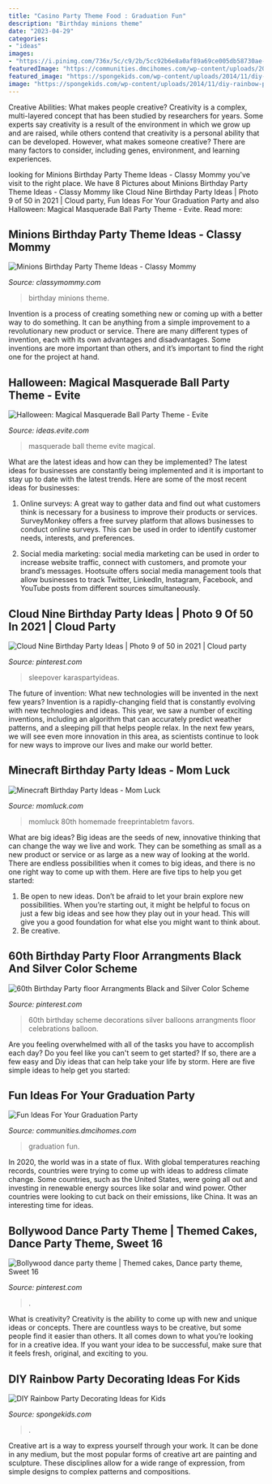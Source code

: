 ```yaml
---
title: "Casino Party Theme Food : Graduation Fun"
description: "Birthday minions theme"
date: "2023-04-29"
categories:
- "ideas"
images:
- "https://i.pinimg.com/736x/5c/c9/2b/5cc92b6e8a0af89a69ce005db58730ae--dance-party-themes-dance-parties.jpg"
featuredImage: "https://communities.dmcihomes.com/wp-content/uploads/2015/03/graduation-food-ideas.jpg"
featured_image: "https://spongekids.com/wp-content/uploads/2014/11/diy-rainbow-party-decorating-ideas/5-rainbow-table-decor.jpg"
image: "https://spongekids.com/wp-content/uploads/2014/11/diy-rainbow-party-decorating-ideas/5-rainbow-table-decor.jpg"
---
```



Creative Abilities: What makes people creative?
Creativity is a complex, multi-layered concept that has been studied by researchers for years. Some experts say creativity is a result of the environment in which we grow up and are raised, while others contend that creativity is a personal ability that can be developed. However, what makes someone creative? There are many factors to consider, including genes, environment, and learning experiences.

	

		
looking for Minions Birthday Party Theme Ideas - Classy Mommy you've visit to the right place. We have 8 Pictures about Minions Birthday Party Theme Ideas - Classy Mommy like Cloud Nine Birthday Party Ideas | Photo 9 of 50 in 2021 | Cloud party, Fun Ideas For Your Graduation Party and also Halloween: Magical Masquerade Ball Party Theme - Evite. Read more:
		
    
## Minions Birthday Party Theme Ideas - Classy Mommy

<img loading=lazy src="http://classymommy.com/wp-content/uploads/2015/08/IMG_0598.jpg" onerror="this.onerror=null;this.src='https://tse1.mm.bing.net/th?id=OIP.9BjioKepljnWhUz8jmRmqAHaKX&amp;pid=15.1';" alt="Minions Birthday Party Theme Ideas - Classy Mommy">

_Source: classymommy.com_

>birthday minions theme. 

	

Invention is a process of creating something new or coming up with a better way to do something. It can be anything from a simple improvement to a revolutionary new product or service. There are many different types of invention, each with its own advantages and disadvantages. Some inventions are more important than others, and it’s important to find the right one for the project at hand.

    
## Halloween: Magical Masquerade Ball Party Theme - Evite

<img loading=lazy src="http://ideas.evite.com/media/Magical-Masquerade-Ball-Mood-Board-1200.jpg" onerror="this.onerror=null;this.src='https://tse4.mm.bing.net/th?id=OIP.CxP8P_dgeqnCnN8mG0nl6AHaE8&amp;pid=15.1';" alt="Halloween: Magical Masquerade Ball Party Theme - Evite">

_Source: ideas.evite.com_

>masquerade ball theme evite magical. 

	

What are the latest ideas and how can they be implemented?
The latest ideas for businesses are constantly being implemented and it is important to stay up to date with the latest trends. Here are some of the most recent ideas for businesses:
1. Online surveys: A great way to gather data and find out what customers think is necessary for a business to improve their products or services. SurveyMonkey offers a free survey platform that allows businesses to conduct online surveys. This can be used in order to identify customer needs, interests, and preferences.

2. Social media marketing: social media marketing can be used in order to increase website traffic, connect with customers, and promote your brand’s messages. Hootsuite offers social media management tools that allow businesses to track Twitter, LinkedIn, Instagram, Facebook, and YouTube posts from different sources simultaneously.

    
## Cloud Nine Birthday Party Ideas | Photo 9 Of 50 In 2021 | Cloud Party

<img loading=lazy src="https://i.pinimg.com/736x/e8/24/d4/e824d4d986eefbd0afa757fafd8c8063.jpg" onerror="this.onerror=null;this.src='https://tse3.mm.bing.net/th?id=OIP.v_HW4mqm9Vd4SWAw40adiwHaLG&amp;pid=15.1';" alt="Cloud Nine Birthday Party Ideas | Photo 9 of 50 in 2021 | Cloud party">

_Source: pinterest.com_

>sleepover karaspartyideas. 

	

The future of invention: What new technologies will be invented in the next few years?
Invention is a rapidly-changing field that is constantly evolving with new technologies and ideas. This year, we saw a number of exciting inventions, including an algorithm that can accurately predict weather patterns, and a sleeping pill that helps people relax. In the next few years, we will see even more innovation in this area, as scientists continue to look for new ways to improve our lives and make our world better.

    
## Minecraft Birthday Party Ideas - Mom Luck

<img loading=lazy src="https://momluck.com/wp-content/uploads/2014/06/minecraft-ideas--e1421001556318.jpg" onerror="this.onerror=null;this.src='https://tse4.mm.bing.net/th?id=OIP.uS57mNo7gu6sN8gazrSwKwHaKd&amp;pid=15.1';" alt="Minecraft Birthday Party Ideas - Mom Luck">

_Source: momluck.com_

>momluck 80th homemade freeprintabletm favors. 

	

What are big ideas?
Big ideas are the seeds of new, innovative thinking that can change the way we live and work. They can be something as small as a new product or service or as large as a new way of looking at the world. There are endless possibilities when it comes to big ideas, and there is no one right way to come up with them. Here are five tips to help you get started: 
1. Be open to new ideas. Don’t be afraid to let your brain explore new possibilities. When you’re starting out, it might be helpful to focus on just a few big ideas and see how they play out in your head. This will give you a good foundation for what else you might want to think about. 
2. Be creative.

    
## 60th Birthday Party Floor Arrangments Black And Silver Color Scheme

<img loading=lazy src="https://i.pinimg.com/736x/26/fa/65/26fa6582c3410081463a68897b596df1.jpg" onerror="this.onerror=null;this.src='https://tse4.mm.bing.net/th?id=OIP.lh8uBG17jaoRcMFUbH2H6gHaNI&amp;pid=15.1';" alt="60th Birthday Party floor Arrangments Black and Silver Color Scheme">

_Source: pinterest.com_

>60th birthday scheme decorations silver balloons arrangments floor celebrations balloon. 

	

Are you feeling overwhelmed with all of the tasks you have to accomplish each day? Do you feel like you can't seem to get started? If so, there are a few easy and Diy ideas that can help take your life by storm. Here are five simple ideas to help get you started:

    
## Fun Ideas For Your Graduation Party

<img loading=lazy src="https://communities.dmcihomes.com/wp-content/uploads/2015/03/graduation-food-ideas.jpg" onerror="this.onerror=null;this.src='https://tse3.mm.bing.net/th?id=OIP.UHToK7XT43exBI32VBc7rgHaJ3&amp;pid=15.1';" alt="Fun Ideas For Your Graduation Party">

_Source: communities.dmcihomes.com_

>graduation fun. 

	

In 2020, the world was in a state of flux. With global temperatures reaching records, countries were trying to come up with ideas to address climate change. Some countries, such as the United States, were going all out and investing in renewable energy sources like solar and wind power. Other countries were looking to cut back on their emissions, like China. It was an interesting time for ideas.

    
## Bollywood Dance Party Theme | Themed Cakes, Dance Party Theme, Sweet 16

<img loading=lazy src="https://i.pinimg.com/736x/5c/c9/2b/5cc92b6e8a0af89a69ce005db58730ae--dance-party-themes-dance-parties.jpg" onerror="this.onerror=null;this.src='https://tse4.mm.bing.net/th?id=OIP.tUqqpopNKagcZwKIfT-uIwHaNO&amp;pid=15.1';" alt="Bollywood dance party theme | Themed cakes, Dance party theme, Sweet 16">

_Source: pinterest.com_

>. 

	

What is creativity?
Creativity is the ability to come up with new and unique ideas or concepts. There are countless ways to be creative, but some people find it easier than others. It all comes down to what you’re looking for in a creative idea. If you want your idea to be successful, make sure that it feels fresh, original, and exciting to you.

    
## DIY Rainbow Party Decorating Ideas For Kids

<img loading=lazy src="https://spongekids.com/wp-content/uploads/2014/11/diy-rainbow-party-decorating-ideas/5-rainbow-table-decor.jpg" onerror="this.onerror=null;this.src='https://tse4.mm.bing.net/th?id=OIP.nMuxdESfSZj1uaUReL2v-AHaLI&amp;pid=15.1';" alt="DIY Rainbow Party Decorating Ideas for Kids">

_Source: spongekids.com_

>. 

	

Creative art is a way to express yourself through your work. It can be done in any medium, but the most popular forms of creative art are painting and sculpture. These disciplines allow for a wide range of expression, from simple designs to complex patterns and compositions.


